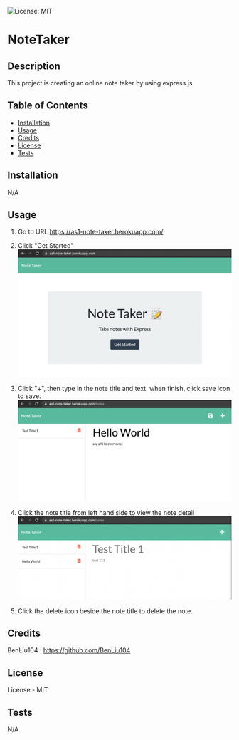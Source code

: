 ![License: MIT](https://img.shields.io/badge/License-MIT-yellow.svg)

# NoteTaker



## Description
This project is creating an online note taker by using express.js

## Table of Contents
- [Installation](#installation)
- [Usage](#usage)
- [Credits](#credits)
- [License](#license)
- [Tests](#tests)



## Installation
N/A

## Usage
1. Go to URL https://as1-note-taker.herokuapp.com/

2. Click "Get Started"
![](./image/step1.png)

3. Click "+", then type in the note title and text. when finish, click save icon to save.
![](./image/step2.png)

4. Click the note title from left hand side to view the note detail
![](./image/step3.png)

5. Click the delete icon beside the note title to delete the note.



## Credits

BenLiu104 : https://github.com/BenLiu104

## License

License - MIT

## Tests
N/A



